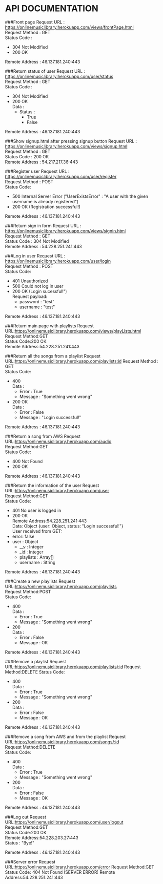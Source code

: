 # API DOCUMENTATION

###Front page
Request URL : https://onlinemusiclibrary.herokuapp.com/views/frontPage.html  
Request Method : GET  
Status Code : 
* 304 Not Modified  
* 200 OK  
  
Remote Address : 46.137.181.240:443  

###Return status of user
Request URL : https://onlinemusiclibrary.herokuapp.com/user/status  
Request Method : GET  
Status Code : 
* 304 Not Modified  
* 200 OK  
Data :
  - Status :
    - True
    - False  
    
Remote Address : 46.137.181.240:443  

###Show signup.html after pressing signup button
Request URL : https://onlinemusiclibrary.herokuapp.com/views/signup.html  
Request Method : GET  
Status Code : 200 OK  
Remote Address : 54.217.217.36:443  

###Register user
Request URL : https://onlinemusiclibrary.herokuapp.com/user/register  
Request Method : POST  
Status Code:  
* 500 Internal Server Error  ("UserExistsError" : "A user with the given username is already registered")
* 200 OK  (Registration successful!)
  
Remote Address : 46.137.181.240:443  

###Return sign in form
Request URL : https://onlinemusiclibrary.herokuapp.com/views/signin.html  
Request Method : GET  
Status Code : 304 Not Modified  
Remote Address : 54.228.251.241:443  

###Log in user
Request URL : https://onlinemusiclibrary.herokuapp.com/user/login  
Request Method : POST  
Status Code:  
* 401 Unauthorized  
* 500 Could not log in user
* 200 OK  (Login sucessful!")  
Request payload:  
  - password : "test"  
  - username : "test"  
  
Remote Address : 46.137.181.240:443  

###Return main page with playlists
Request URL:https://onlinemusiclibrary.herokuapp.com/views/playLists.html  
Request Method:GET  
Status Code:200 OK  
Remote Address:54.228.251.241:443  

###Return all the songs from a playlist
Request URL:https://onlinemusiclibrary.herokuapp.com/playlists:id
Request Method : GET  
Status Code:  
* 400  
  Data :
    - Error : True
    - Message : "Something went wrong"
* 200 OK  
  Data :
    - Error : False
    - Message : "Login successful!"
  
Remote Address : 46.137.181.240:443  

###Return a song from AWS
Request URL:https://onlinemusiclibrary.herokuapp.com/audio  
Request Method:GET  
Status Code:  
* 400 Not Found  
* 200 OK  
  
Remote Address : 46.137.181.240:443  

###Return the information of the user
Request URL:https://onlinemusiclibrary.herokuapp.com/user  
Request Method:GET  
Status Code:
* 401 No user is logged in
* 200 OK  
Remote Address:54.228.251.241:443  
Data:  Object {user: Object, status: "Login successful!"}  
User received from GET:  
* error: false  
* user : Object  
  - __v : Integer  
  - _id : Integer  
  - playlists : Array[]  
  - username : String  
  
Remote Address : 46.137.181.240:443  
  
###Create a new playlists
Request URL:https://onlinemusiclibrary.herokuapp.com/playlists  
Request Method:POST  
Status Code:  
* 400  
  Data :  
    - Error : True  
    - Message : "Something went wrong"  
* 200  
  Data :  
    - Error : False  
    - Message : OK  
  
Remote Address : 46.137.181.240:443  

###Remove a playlist
Request URL:https://onlinemusiclibrary.herokuapp.com/playlists/:id
Request Method:DELETE
Status Code:  
* 400  
  Data :  
    - Error : True  
    - Message : "Something went wrong"  
* 200  
  Data :  
    - Error : False  
    - Message : OK  
  
Remote Address : 46.137.181.240:443  

###Remove a song from AWS and from the playlist
Request URL:https://onlinemusiclibrary.herokuapp.com/songs/:id   
Request Method:DELETE  
Status Code:  
* 400  
  Data :  
    - Error : True  
    - Message : "Something went wrong"  
* 200  
  Data :  
    - Error : False  
    - Message : OK  
  
Remote Address : 46.137.181.240:443  

###Log out
Request URL:https://onlinemusiclibrary.herokuapp.com/user/logout  
Request Method:GET  
Status Code:200 OK  
Remote Address:54.228.203.27:443  
Status : "Bye!"  
  
Remote Address : 46.137.181.240:443  

###Server error
Request URL:https://onlinemusiclibrary.herokuapp.com/error
Request Method:GET  
Status Code: 404 Not Found (SERVER ERROR)
Remote Address:54.228.251.241:443 
